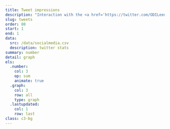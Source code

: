 ```yaml
---
title: Tweet impressions
description: "Interaction with the <a href='https://twitter.com/ODILeeds'>@ODILeeds</a> Twitter account. Source: Twitter Analytics"
slug: tweets
order: 80
start: 1
end: 1
data:
  src: /data/socialmedia.csv
  description: twitter stats
summary: number
detail: graph
els:
  .number:
    col: 3
    op: sum
    animate: true
  .graph:
    col: 3
    row: all
    type: graph
  .lastupdated:
    col: 1
    row: last
class: c3-bg
---
```

